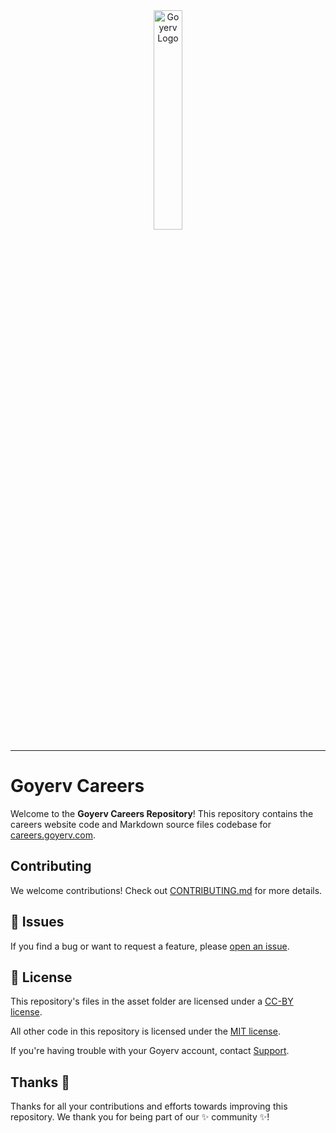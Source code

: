 <!-- Copyright (c) 2022 Goyerv Ltd. All rights reserved. -->
<!-- Author: Emmanuel Okorafor -->







<div align="center">
  <img src="assets/favicons/goyerv_icon.ico" width="30%" alt="Goyerv Logo" />
</div>


<hr>



# Goyerv Careers

Welcome to the **Goyerv Careers Repository**! This repository contains the careers website code and Markdown source files codebase for [careers.goyerv.com](https://careers.goyerv.com).


## Contributing
We welcome contributions! Check out [CONTRIBUTING.md](CONTRIBUTING.md) for more details.

## 🐛 Issues
If you find a bug or want to request a feature, please [open an issue](https://github.com/goyerv/wbs_careers/issues).

## 📜 License
This repository's files in the asset folder are licensed under a [CC-BY license](LICENSE).

All other code in this repository is licensed under the [MIT license](LICENSE-CODE).

If you're having trouble with your Goyerv account, contact [Support](https://support.goyerv.com).


## Thanks :purple_heart:

Thanks for all your contributions and efforts towards improving this repository. We thank you for being part of our :sparkles: community :sparkles:!
